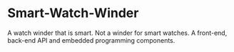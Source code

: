 # Smart-Watch-Winder
A watch winder that is smart. Not a winder for smart watches.  A front-end, back-end API and embedded programming components.
